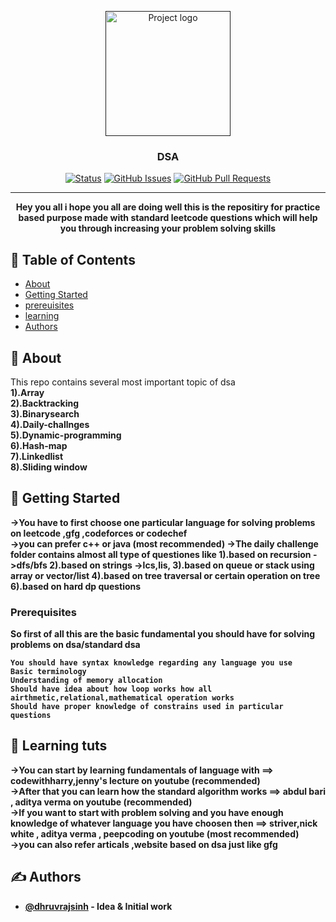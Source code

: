 <p align="center">
  <a href="" rel="noopener">
 <img width=200px height=200px src="dsa.webp" alt="Project logo"></a>
</p>

<h3 align="center">DSA</h3>

<div align="center">

[![Status](https://img.shields.io/badge/status-active-success.svg)]()
[![GitHub Issues](https://img.shields.io/github/issues/kylelobo/The-Documentation-Compendium.svg)](https://github.com/kylelobo/The-Documentation-Compendium/issues)
[![GitHub Pull Requests](https://img.shields.io/github/issues-pr/kylelobo/The-Documentation-Compendium.svg)](https://github.com/kylelobo/The-Documentation-Compendium/pulls)

</div>

---

<p align="center"> <b>
Hey you all i hope you all are doing well this is the repositiry for practice based purpose made with standard leetcode questions which will help you through increasing your problem solving skills
   </b> <br> 
</p>

## 📝 Table of Contents

- [About](#about)
- [Getting Started](#getting_started)
- [prereuisites](#prerequisites)
- [learning](#🚀-learning-tuts)
- [Authors](#authors)

## 🧐 About <a name = "about"></a>
This repo contains several most important topic of dsa <br>
<b>1).Array <br>
2).Backtracking <br>
3).Binarysearch <br>
4).Daily-challnges <br>
5).Dynamic-programming <br>
6).Hash-map<br>
7).Linkedlist <br>
8).Sliding window <br>

## 🏁 Getting Started <a name = "getting_started"></a>
->You have to first choose one particular language for solving problems on leetcode ,gfg ,codeforces or codechef <br>
->you can prefer c++ or java (most recommended) 
->The daily challenge folder contains almost all type of questiones like
1).based on recursion ->dfs/bfs
2).based on strings ->lcs,lis, 
3).based on queue or stack using array or vector/list
4).based on tree traversal or certain operation on tree
6).based on hard dp questions
### Prerequisites <a name = "prerequisites"></a>

So first of all this are the basic fundamental you should have for solving problems on dsa/standard dsa
```
You should have syntax knowledge regarding any language you use
Basic terminology
Understanding of memory allocation
Should have idea about how loop works how all airthmetic,relational,mathematical operation works 
Should have proper knowledge of constrains used in particular questions
```
## 🚀 Learning tuts <a name = "learning"></a>
->You can start by learning fundamentals of language with ==> codewithharry,jenny's lecture on youtube (recommended) <br>
->After that you can learn how the standard algorithm works ==> abdul bari , aditya verma on youtube (recommended)<br>
->If you want to start with problem solving and you have enough knowledge of whatever language you have choosen then ==> striver,nick white , aditya verma , peepcoding on youtube (most recommended) <br>
->you can also refer articals ,website based on dsa just like gfg <br>

## ✍️ Authors <a name = "authors"></a>

- [@dhruvrajsinh](https://github.com/dhruvrajsinh-7) - Idea & Initial work




